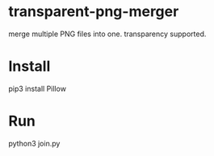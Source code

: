 # transparent-png-merger
merge multiple PNG files into one. transparency supported.

# Install

pip3 install Pillow

# Run

python3 join.py
